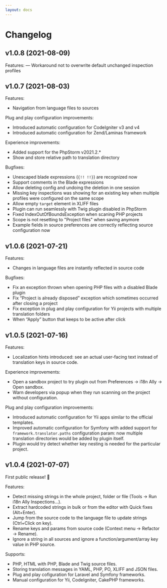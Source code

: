 ```yaml
---
layout: docs
---
```


# Changelog

## v1.0.8 (2021-08-09)

Features:
— Workaround not to overwrite default unchanged inspection profiles


## v1.0.7 (2021-08-03)

Features:
- Navigation from language files to sources

Plug and play configuration improvements:
- Introduced automatic configuration for CodeIgniter v3 and v4
- Introduced automatic configuration for Zend/Laminas framework

Experience improvements:
- Added support for the PhpStorm v2021.2.*
- Show and store relative path to translation directory

Bugfixes:
- Unescaped blade expressions (`{!! !!}`) are recognized now
- Support comments in the Blade expressions
- Allow deleting config and undoing the deletion in one session
- Missing key inspections was showing for an existing key when multiple profiles were configured on the same scope
- Allow empty `target` element in XLIFF files
- Plugin can run seamlessly with Twig plugin disabled in PhpStorm
- Fixed IndexOutOfBoundsException when scaning PHP projects
- Scope is not resetting to "Project files" when saving anymore
- Example fields in source preferences are correctly reflecting source configuration now


## v1.0.6 (2021-07-21)

Features:
- Changes in language files are instantly reflected in source code

Bugfixes:
- Fix an exception thrown when opening PHP files with a disabled Blade plugin
- Fix “Project is already disposed” exception which sometimes occurred after closing a project
- Fix exception in plug and play configuration for Yii projects with multiple translation folders
- When “Apply” button that keeps to be active after click


## v1.0.5 (2021-07-16)

Features:
- Localization hints introduced: see an actual user-facing text instead of translation keys in source code.

Experience improvements:
- Open a sandbox project to try plugin out from Preferences → i18n Ally → Open sandbox.
- Warn developers via popup when they run scanning on the project without configuration.

Plug and play configuration improvements:
- Introduced automatic configuration for Yii apps similar to the official templates.
- Improved automatic configuration for Symfony with added support for `framework.translator.paths` configuration param: now multiple translation directories would be added by plugin itself.
- Plugin would try detect whether key nesting is needed for the particular project.


## v1.0.4 (2021-07-07)

First public release! 🚀

Features:
- Detect missing strings in the whole project, folder or file (Tools → Run i18n Ally Inspections…).
- Extract hardcoded strings in bulk or from the editor with Quick fixes (Alt+Enter).
- Jump from the source code to the language file to update strings (Ctrl+Click on key).
- Rename keys and params from source code (Context menu → Refactor → Rename).
- Ignore a string in all sources and ignore a function/argument/array key value in PHP source.

Supports:
- PHP, HTML with PHP, Blade and Twig source files.
- Storing translation messages in YAML, PHP, PO, XLIFF and JSON files.
- Plug and play cofiguration for Laravel and Symfony frameworks.
- Manual configuration for Yii, CodeIgniter, CakePHP frameworks.
